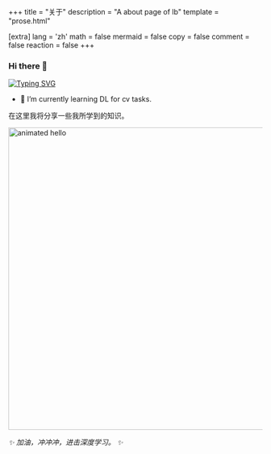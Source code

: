 +++
title = "关于"
description = "A about page of lb"
template = "prose.html"

[extra]
lang = 'zh'
math = false
mermaid = false
copy = false
comment = false
reaction = false
+++

### Hi there 👋
[![Typing SVG](https://readme-typing-svg.demolab.com?font=Fira+Code&pause=1000&width=435&lines=Hello+I+am+lb)](https://git.io/typing-svg)   

- 🌱 I’m currently learning DL for cv tasks.


在这里我将分享一些我所学到的知识。

<!-- my blog [BLOG](https://lbsucceed.github.io/) -->

<img src="https://github.com/Anmol-Baranwal/Cool-GIFs-For-GitHub/assets/74038190/9be4d344-6782-461a-b5a6-32a07bf7b34e" width="600" alt="animated hello">  
<!--- ------------------------------------------------------------------------------------------------------------------------------------------------------ -->
<!--- -- Octocat ------------------------------------------------------------------------------------------------------------------------------------------- -->
<!--- ------------------------------------------------------------------------------------------------------------------------------------------------------ -->


<!-- prettier-ignore-start -->
<!-- markdownlint-disable-next-line MD036 -->
_✨ 加油，冲冲冲，进击深度学习。 ✨_
<!-- prettier-ignore-end -->




<!-- (more markdown content goes here) -->
